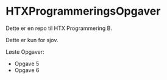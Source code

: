 # HTXProgrammeringsOpgaver

Dette er en repo til HTX Programmering B.

Dette er kun for sjov.

Løste Opgaver:

- Opgave 5
- Opgave 6
